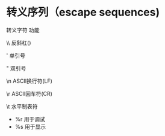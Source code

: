 # 转义序列（escape sequences)

转义字符 功能

\\\ 反斜杠(\)

\' 单引号

\" 双引号

\n ASCII换行符(LF)

\r ASCII回车符(CR)

\t 水平制表符 


* %r 用于调试
* %s 用于显示
